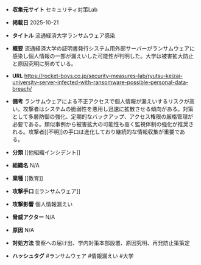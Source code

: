 - **収集元サイト**
セキュリティ対策Lab

- **掲載日**
2025-10-21

- **タイトル**
流通経済大学ランサムウェア感染

- **概要**
流通経済大学の証明書発行システム用外部サーバーがランサムウェアに感染し個人情報の一部が漏えいした可能性が判明した。大学は被害拡大防止と原因究明に努めている。

- **URL**
https://rocket-boys.co.jp/security-measures-lab/ryutsu-keizai-university-server-infected-with-ransomware-possible-personal-data-breach/

- **備考**
ランサムウェアによる不正アクセスで個人情報が漏えいするリスクが高い。攻撃者はシステムの脆弱性を悪用し迅速に拡散させる傾向がある。対策として多層防御の強化、定期的なバックアップ、アクセス権限の厳格管理が必要である。類似事例から被害拡大の可能性も高く監視体制の強化が推奨される。攻撃者[[不明]]の手口は進化しており継続的な情報収集が重要である。

- **分類**
[[他組織インシデント]]

- **組織名**
N/A

- **業種**
[[教育]]

- **攻撃手口**
[[ランサムウェア]]

- **攻撃影響**
個人情報漏えい

- **脅威アクター**
N/A

- **原因**
N/A

- **対処方法**
警察への届け出、学内対策本部設置、原因究明、再発防止策策定

- **ハッシュタグ**
#ランサムウェア #情報漏えい #大学
